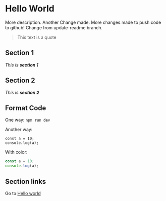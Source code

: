 # Hello World

More description. Another Change made. More changes made to push code to github! Change from update-readme branch.

> This text is a quote

## Section 1
*This is **section 1***

## Section 2
*This is **section 2***

## Format Code
One way: `npm run dev`

Another way:
```
const a = 10;
console.log(a);
```

With color:
```javascript
const a = 10;
console.log(a);
```
## Section links
Go to [Hello world](https://github.com/D1Asif/hello-world/edit/master/README.md#hello-world)

